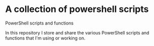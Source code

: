 # A collection of powershell scripts

PowerShell scripts and functions

In this repository I store and share the various PowerShell scripts and functions that I'm using or working on.
